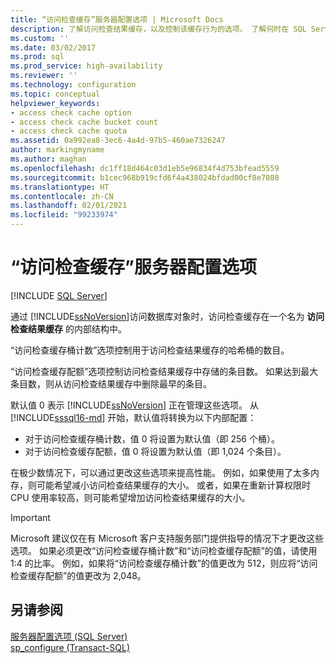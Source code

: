 ```yaml
---
title: “访问检查缓存”服务器配置选项 | Microsoft Docs
description: 了解访问检查结果缓存，以及控制该缓存行为的选项。 了解何时在 SQL Server 中更改这些选项。
ms.custom: ''
ms.date: 03/02/2017
ms.prod: sql
ms.prod_service: high-availability
ms.reviewer: ''
ms.technology: configuration
ms.topic: conceptual
helpviewer_keywords:
- access check cache option
- access check cache bucket count
- access check cache quota
ms.assetid: 0a992ea8-3ec6-4a4d-97b5-460ae7326247
author: markingmyname
ms.author: maghan
ms.openlocfilehash: dc1ff18d464c03d1eb5e96834f4d753bfead5559
ms.sourcegitcommit: b1cec968b919cfd6f4a438024bfdad00cf8e7080
ms.translationtype: HT
ms.contentlocale: zh-CN
ms.lasthandoff: 02/01/2021
ms.locfileid: "99233974"
---
```

# <a name="access-check-cache-server-configuration-options"></a>“访问检查缓存”服务器配置选项
[!INCLUDE [SQL Server](../../includes/applies-to-version/sqlserver.md)]

通过 [!INCLUDE[ssNoVersion](../../includes/ssnoversion-md.md)]访问数据库对象时，访问检查缓存在一个名为 **访问检查结果缓存** 的内部结构中。 
  
“访问检查缓存桶计数”选项控制用于访问检查结果缓存的哈希桶的数目。 

“访问检查缓存配额”选项控制访问检查结果缓存中存储的条目数。 如果达到最大条目数，则从访问检查结果缓存中删除最早的条目。
  
默认值 0 表示 [!INCLUDE[ssNoVersion](../../includes/ssnoversion-md.md)] 正在管理这些选项。 从 [!INCLUDE[sssql16-md](../../includes/sssql16-md.md)] 开始，默认值将转换为以下内部配置：
-   对于访问检查缓存桶计数，值 0 将设置为默认值（即 256 个桶）。
-   对于访问检查缓存配额，值 0 将设置为默认值（即 1,024 个条目）。

在极少数情况下，可以通过更改这些选项来提高性能。 例如，如果使用了太多内存，则可能希望减小访问检查结果缓存的大小。 或者，如果在重新计算权限时 CPU 使用率较高，则可能希望增加访问检查结果缓存的大小。
 
> [!IMPORTANT]
> Microsoft 建议仅在有 Microsoft 客户支持服务部门提供指导的情况下才更改这些选项。 如果必须更改“访问检查缓存桶计数”和“访问检查缓存配额”的值，请使用 1:4 的比率。 例如，如果将“访问检查缓存桶计数”的值更改为 512，则应将“访问检查缓存配额”的值更改为 2,048。 
  
## <a name="see-also"></a>另请参阅  
 [服务器配置选项 (SQL Server)](../../database-engine/configure-windows/server-configuration-options-sql-server.md)   
 [sp_configure &#40;Transact-SQL&#41;](../../relational-databases/system-stored-procedures/sp-configure-transact-sql.md)  
  
  
